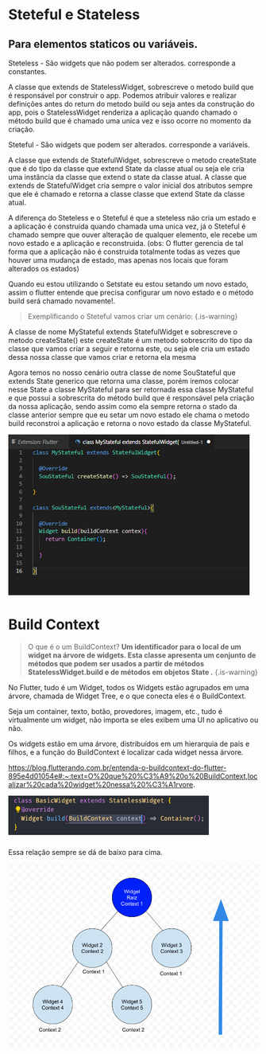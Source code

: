 # Steteful e Stateless

## Para elementos staticos ou variáveis.

Steteless - São widgets que não podem ser alterados.
corresponde a constantes.

A classe que extends de StatelessWidget, sobrescreve o metodo build que é responsável por construir o app.
Podemos atribuir valores e realizar definições antes do return do metodo build ou seja antes da construção do app, pois o StatelessWidget  renderiza a aplicação quando chamado o método build que é chamado uma unica vez e isso ocorre no momento da criação.

Steteful - São widgets que podem ser alterados.
corresponde a variáveis.

A classe que extends de StatefulWidget, sobrescreve o metodo createState que é do tipo da classe que extend State da classe atual ou seja ele cria uma instância da classe que extend o state da classe atual.
A classe que extends de StatefulWidget cria sempre o valor inicial dos atributos sempre que ele é chamado e retorna a classe classe que extend State da classe atual.

A diferença do Steteless e o Steteful é que a steteless não cria um estado e a aplicação é construida quando chamada uma unica vez, já o Steteful é chamado sempre que ouver alteração de qualquer elemento, ele recebe um novo estado e a aplicação e reconstruida. (obs: O flutter gerencia de tal forma que a aplicação não é construida totalmente todas as vezes que houver uma mudança de estado, mas apenas nos locais que foram alterados os estados)

Quando eu estou utilizando o Setstate eu estou setando um novo estado, assim o flutter entende que precisa configurar um novo estado e o método build será chamado novamente!.

> Exemplificando o Steteful vamos criar um cenário:
{.is-warning}


A classe de nome MyStateful extends StatefulWidget e sobrescreve o metodo createState() este createState é um metodo sobrescrito do tipo da classe que vamos criar a seguir e retorna este, ou seja ele cria um estado dessa nossa classe que vamos criar e retorna ela mesma

Agora temos no nosso cenário outra classe de nome SouStateful que extends State generico que retorna uma classe, porém iremos colocar nesse State a classe MyStateful para ser retornada essa classe MyStateful e que possui a sobrescrita do método build que é responsável pela criação da nossa aplicação, sendo assim como ela sempre retorna o stado da classe anterior sempre que eu setar um novo estado ele chama o metodo build reconstroi a aplicação e retorna o novo estado da classe MyStateful.


![stateful.png](/imagens/stateful.png)

  
# Build Context

> O que é o um BuildContext?
> **Um identificador para o local de um widget na árvore de widgets.
Esta classe apresenta um conjunto de métodos que podem ser usados ​​a partir de métodos StatelessWidget.build e de métodos em objetos State .**
{.is-warning}

No Flutter, tudo é um Widget, todos os Widgets estão agrupados em uma árvore, chamada de Widget Tree, e o que conecta eles é o BuildContext.

Seja um container, texto, botão, provedores, imagem, etc., tudo é virtualmente um widget, não importa se eles exibem uma UI no aplicativo ou não.

Os widgets estão em uma árvore, distribuídos em um hierarquia de pais e filhos, e a função do BuildContext é localizar cada widget nessa árvore.

https://blog.flutterando.com.br/entenda-o-buildcontext-do-flutter-895e4d01054e#:~:text=O%20que%20%C3%A9%20o%20BuildContext,localizar%20cada%20widget%20nessa%20%C3%A1rvore.

![buil.png](/imagens/buil.png)

##### 
Essa relação sempre se dá de baixo para cima.

![widgwtestructure.png](/imagens/widgwtestructure.png)


